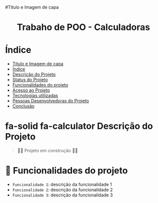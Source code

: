 #Título e Imagem de capa
<h1 align="center"> Trabaho de POO - Calculadoras </h1>

# Índice
* [Título e Imagem de capa](#Título-e-Imagem-de-capa)
* [Índice](#índice)
* [Descrição do Projeto](#descrição-do-projeto)
* [Status do Projeto](#status-do-Projeto)
* [Funcionalidades do projeto](#funcionalidades-do-projeto)
* [Acesso ao Projeto](#acesso-ao-projeto)
* [Tecnologias utilizadas](#tecnologias-utilizadas)
* [Pessoas Desenvolvedoras do Projeto](#pessoas-desenvolvedoras)
* [Conclusão](#conclusão)


# fa-solid fa-calculator Descrição do Projeto <i class="fa-solid fa-calculator"></i>



> &#128119;&#8205;&#9792;&#65039; Projeto em construção &#128119;&#8205;&#9792;&#65039;



# :hammer: Funcionalidades do projeto

- `Funcionalidade 1`: descrição da funcionalidade 1
- `Funcionalidade 2`: descrição da funcionalidade 2
- `Funcionalidade 3`: descrição da funcionalidade 3
